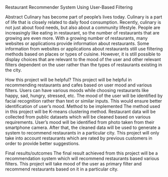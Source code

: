 Restaurant Recommender System Using User-Based Filtering 


Abstract 
Culinary has become part of people’s lives today. Culinary is a part of life that is closely related to daily 
food consumption. Recently, culinary is not just about food needs, but also about a community lifestyle. 
People are increasingly like eating in restaurant, so the number of restaurants that are growing are even 
more. With a growing number of restaurants, many websites or applications provide information about 
restaurants. Some information from websites or applications about restaurants still use filtering 
methods based on places or types of cuisine. However, it is still possible to display choices that are
relevant to the mood of the user and other relevant filters dependent on the user rather than the types 
of restaurants existing in the city. 


How this project will be helpful? 
This project will be helpful in recommending restaurants and cafes based on user mood and various 
filters. Users can have various moods while choosing restaurants like happy, sad, hungry, stressed, etc. 
The mood of the user will be identified by facial recognition rather than text or similar inputs. This would 
ensure better identification of user’s mood. 
Method to be implemented 
The method used in this project will be K-means clustering method. Restaurant data will be collected 
from public datasets which will be cleaned based on various requirements. User’s mood will be 
identified from photo taken from their smartphone camera. After that, the cleaned data will be used to
generate a system to recommend restaurants in a particular city. This project will only take into account 
restaurants which are rated by previous customers in order to provide better suggestions. 

Final results/outcomes 
The final result achieved from this project will be a recommendation system which will recommend 
restaurants based various filters. This project will take mood of the user as primary filter and 
recommend restaurants based on it in a particular city. 
